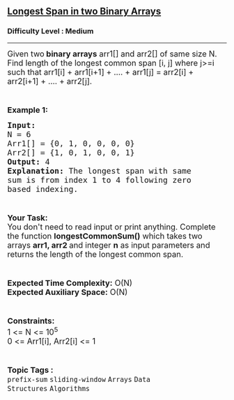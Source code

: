 <h2><a href="https://practice.geeksforgeeks.org/problems/longest-span-with-same-sum-in-two-binary-arrays5142/1">Longest Span in two Binary Arrays</a></h2><h3>Difficulty Level : Medium</h3><hr><div class="problems_problem_content__Xm_eO"><p><span style="font-size:18px">Given two<strong> binary arrays</strong> arr1[] and arr2[] of same size N. Find length of the longest common span [i, j]&nbsp;where j&gt;=i such that arr1[i] + arr1[i+1] + …. + arr1[j] = arr2[i] + arr2[i+1] + …. + arr2[j].&nbsp;</span></p>

<p>&nbsp;</p>

<p><span style="font-size:18px"><strong>Example 1:</strong></span></p>

<pre><span style="font-size:18px"><strong>Input:
</strong>N = 6
Arr1[] = {0,&nbsp;1,&nbsp;0,&nbsp;0,&nbsp;0,&nbsp;0}
Arr2[] = {1,&nbsp;0,&nbsp;1,&nbsp;0,&nbsp;0,&nbsp;1}
<strong>Output:</strong> 4
<strong>Explanation:</strong> The longest span with same
sum is from index 1 to 4 following zero 
based indexing.</span>
</pre>

<p>&nbsp;</p>

<p><span style="font-size:18px"><strong>Your Task:</strong><br>
You don't need to read input or print anything.&nbsp;Complete the function <strong>longestCommonSum()</strong>&nbsp;which takes two arrays&nbsp;<strong>arr1, arr2&nbsp;</strong>and integer&nbsp;<strong>n</strong>&nbsp;as input parameters&nbsp;and returns the length of the longest common span.</span></p>

<p>&nbsp;</p>

<p><span style="font-size:18px"><strong>Expected Time Complexity:</strong>&nbsp;O(N)<br>
<strong>Expected Auxiliary Space:</strong>&nbsp;O(N)</span></p>

<p>&nbsp;</p>

<p><span style="font-size:18px"><strong>Constraints:</strong><br>
1 &lt;= N &lt;= 10<sup>5</sup><br>
0 &lt;= Arr1[i], Arr2[i] &lt;= 1</span></p>
</div><br><p><span style=font-size:18px><strong>Topic Tags : </strong><br><code>prefix-sum</code>&nbsp;<code>sliding-window</code>&nbsp;<code>Arrays</code>&nbsp;<code>Data Structures</code>&nbsp;<code>Algorithms</code>&nbsp;